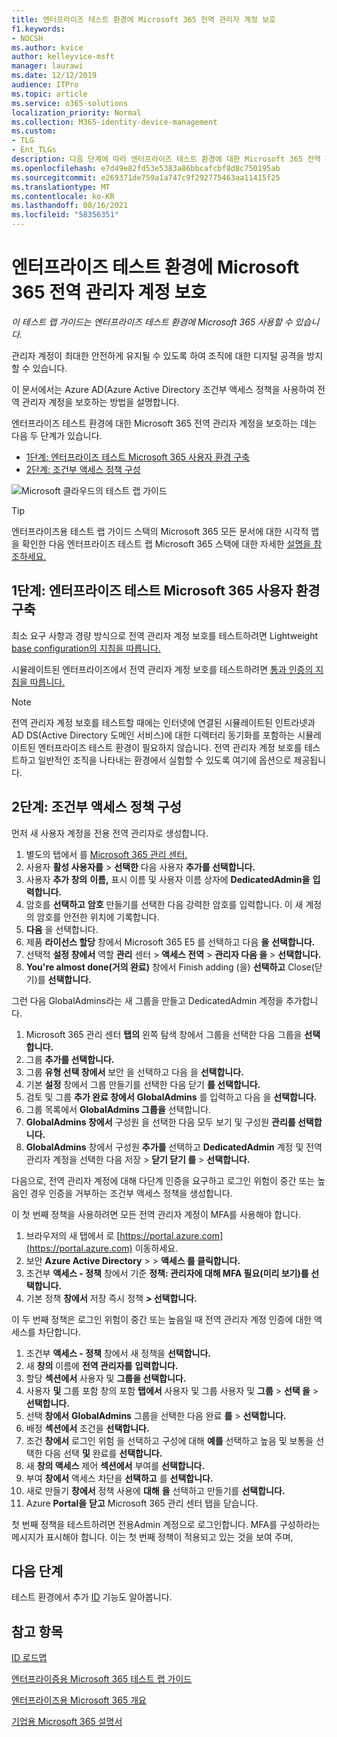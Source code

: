 ```yaml
---
title: 엔터프라이즈 테스트 환경에 Microsoft 365 전역 관리자 계정 보호
f1.keywords:
- NOCSH
ms.author: kvice
author: kelleyvice-msft
manager: laurawi
ms.date: 12/12/2019
audience: ITPro
ms.topic: article
ms.service: o365-solutions
localization_priority: Normal
ms.collection: M365-identity-device-management
ms.custom:
- TLG
- Ent_TLGs
description: 다음 단계에 따라 엔터프라이즈 테스트 환경에 대한 Microsoft 365 전역 관리자 계정을 보호합니다.
ms.openlocfilehash: e7d49e82fd53e5383a86bbcafcbf8d8c750195ab
ms.sourcegitcommit: e269371de759a1a747c9f292775463aa11415f25
ms.translationtype: MT
ms.contentlocale: ko-KR
ms.lasthandoff: 08/16/2021
ms.locfileid: "58356351"
---
```

# <a name="protect-global-administrator-accounts-in-your-microsoft-365-for-enterprise-test-environment"></a>엔터프라이즈 테스트 환경에 Microsoft 365 전역 관리자 계정 보호

*이 테스트 랩 가이드는 엔터프라이즈 테스트 환경에 Microsoft 365 사용할 수 있습니다.*

관리자 계정이 최대한 안전하게 유지될 수 있도록 하여 조직에 대한 디지털 공격을 방지할 수 있습니다. 

이 문서에서는 Azure AD(Azure Active Directory 조건부 액세스 정책을 사용하여 전역 관리자 계정을 보호하는 방법을 설명합니다.

엔터프라이즈 테스트 환경에 대한 Microsoft 365 전역 관리자 계정을 보호하는 데는 다음 두 단계가 있습니다.
- [1단계: 엔터프라이즈 테스트 Microsoft 365 사용자 환경 구축](#phase-1-build-out-your-microsoft-365-for-enterprise-test-environment)
- [2단계: 조건부 액세스 정책 구성](#phase-2-configure-conditional-access-policies)

![Microsoft 클라우드의 테스트 랩 가이드](../media/m365-enterprise-test-lab-guides/cloud-tlg-icon.png) 
    
> [!TIP]
> 엔터프라이즈용 테스트 랩 가이드 스택의 Microsoft 365 모든 문서에 대한 시각적 맵을 확인한 다음 엔터프라이즈 테스트 랩 Microsoft 365 스택에 대한 자세한 [설명을 참조하세요.](../downloads/Microsoft365EnterpriseTLGStack.pdf)

## <a name="phase-1-build-out-your-microsoft-365-for-enterprise-test-environment"></a>1단계: 엔터프라이즈 테스트 Microsoft 365 사용자 환경 구축

최소 요구 사항과 경량 방식으로 전역 관리자 계정 보호를 테스트하려면 Lightweight [base configuration의 지침을 따릅니다.](lightweight-base-configuration-microsoft-365-enterprise.md)
  
시뮬레이트된 엔터프라이즈에서 전역 관리자 계정 보호를 테스트하려면 [통과 인증의 지침을 따릅니다.](pass-through-auth-m365-ent-test-environment.md)
  
> [!NOTE]
> 전역 관리자 계정 보호를 테스트할 때에는 인터넷에 연결된 시뮬레이트된 인트라넷과 AD DS(Active Directory 도메인 서비스)에 대한 디렉터리 동기화를 포함하는 시뮬레이트된 엔터프라이즈 테스트 환경이 필요하지 않습니다. 전역 관리자 계정 보호를 테스트하고 일반적인 조직을 나타내는 환경에서 실험할 수 있도록 여기에 옵션으로 제공됩니다. 
  
## <a name="phase-2-configure-conditional-access-policies"></a>2단계: 조건부 액세스 정책 구성

먼저 새 사용자 계정을 전용 전역 관리자로 생성합니다.

1. 별도의 탭에서 를 [Microsoft 365 관리 센터.](https://admin.microsoft.com/)
2. 사용자 **활성 사용자를**  >  **선택한** 다음 사용자 **추가를 선택합니다.**
3. 사용자 **추가 창의** **이름,** 표시 이름 및 사용자 이름 상자에 **DedicatedAdmin을** **입력합니다.**
4. 암호를 **선택하고** **암호** 만들기를 선택한 다음 강력한 암호를 입력합니다. 이 새 계정의 암호를 안전한 위치에 기록합니다.
5. **다음** 을 선택합니다.
6. 제품 **라이선스 할당** 창에서 Microsoft 365 E5 를 선택하고 다음 **을** **선택합니다.**
7. 선택적 **설정 창에서** 역할 **관리** 센터  >  **액세스 전역**  >  **관리자 다음 을**  >  **선택합니다.**
8. **You're almost done(거의 완료)** 창에서 Finish adding (을) **선택하고** Close(닫기)를 **선택합니다.**

그런 다음 GlobalAdmins라는 새 그룹을 만들고 DedicatedAdmin 계정을 추가합니다.

1. Microsoft 365 관리 센터 **탭의** 왼쪽 탐색  창에서 그룹을 선택한 다음 그룹을 **선택합니다.**
2. 그룹 **추가를 선택합니다.**
3. 그룹 **유형 선택 창에서** 보안 을 선택하고 다음 을 **선택합니다.**
4. 기본 **설정** 창에서 그룹 만들기를 선택한 다음 닫기 **를 선택합니다.**
5. 검토 및 그룹 **추가 완료 창에서** **GlobalAdmins** 를 입력하고 다음 을 **선택합니다.**
7. 그룹 목록에서 **GlobalAdmins 그룹을** 선택합니다.
8. **GlobalAdmins 창에서** 구성원 을 선택한 다음 모두 보기 및 구성원 **관리를 선택합니다.**
9. **GlobalAdmins** 창에서 구성원 **추가를** 선택하고 **DedicatedAdmin** 계정 및 전역 관리자 계정을 선택한 다음 저장   >  **닫기 닫기 를**  >  **선택합니다.**

다음으로, 전역 관리자 계정에 대해 다단계 인증을 요구하고 로그인 위험이 중간 또는 높음인 경우 인증을 거부하는 조건부 액세스 정책을 생성합니다.

이 첫 번째 정책을 사용하려면 모든 전역 관리자 계정이 MFA를 사용해야 합니다.

1. 브라우저의 새 탭에서 로 [https://portal.azure.com](https://portal.azure.com) 이동하세요.
2. 보안 **Azure Active Directory**  >    >  **액세스 를 클릭합니다.**
3. 조건부 **액세스 - 정책** 창에서 기준 **정책: 관리자에 대해 MFA 필요(미리 보기)를 선택합니다.**
4. 기본 정책 **창에서** 저장 즉시 정책 **> 선택합니다.**

이 두 번째 정책은 로그인 위험이 중간 또는 높음일 때 전역 관리자 계정 인증에 대한 액세스를 차단합니다.

1. 조건부 **액세스 - 정책** 창에서 새 정책을 **선택합니다.**
2. 새 **창의** 이름에 **전역 관리자를** **입력합니다.**
3. 할당 **섹션에서** 사용자 및 **그룹을 선택합니다.**
4. 사용자 **및** 그룹 포함 창의 포함 **탭에서** 사용자 및 그룹 사용자 및 **그룹**  >  **선택 을**  >  **선택합니다.**
5. 선택 **창에서** **GlobalAdmins** 그룹을 선택한 다음 완료 **를**  >  **선택합니다.**
6. 배정 **섹션에서** 조건을 **선택합니다.**
7. 조건 **창에서** 로그인 위험 을 선택하고 구성에 대해  **예를** 선택하고 높음 및 보통을 선택한 다음 선택 **및** 완료를 **선택합니다.**   
8. 새 **창의 액세스** 제어 **섹션에서** 부여를 **선택합니다.**
9. 부여 **창에서** 액세스 차단을 **선택하고** 를 **선택합니다.**
10. 새로 만들기 **창에서** 정책 사용에 **대해** **을** 선택하고 만들기를 **선택합니다.**
11. Azure **Portal을** **닫고** Microsoft 365 관리 센터 탭을 닫습니다.

첫 번째 정책을 테스트하려면 전용Admin 계정으로 로그인합니다. MFA를 구성하라는 메시지가 표시해야 합니다. 이는 첫 번째 정책이 적용되고 있는 것을 보여 주며,

## <a name="next-step"></a>다음 단계

테스트 환경에서 추가 [ID](m365-enterprise-test-lab-guides.md#identity) 기능도 알아봅니다.

## <a name="see-also"></a>참고 항목

[ID 로드맵](identity-roadmap-microsoft-365.md)

[엔터프라이증용 Microsoft 365 테스트 랩 가이드](m365-enterprise-test-lab-guides.md)

[엔터프라이즈용 Microsoft 365 개요](microsoft-365-overview.md)

[기업용 Microsoft 365 설명서](/microsoft-365-enterprise/)